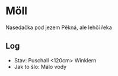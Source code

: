 # Möll

Nasedačka pod jezem
Pěkná, ale lehčí řeka

## Log

* Stav: Puschall <120cm> Winklern
* Jak to šlo: Málo vody
